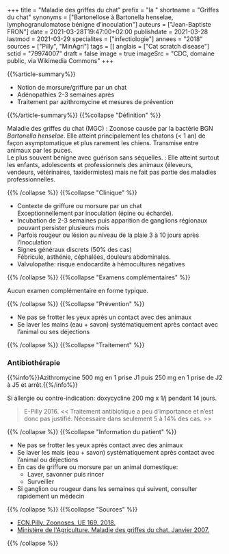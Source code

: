 +++
title = "Maladie des griffes du chat"
prefix = "la "
shortname = "Griffes du chat"
synonyms = ["Bartonellose à Bartonella henselae, lymphogranulomatose bénigne d’inoculation"]
auteurs = ["Jean-Baptiste FRON"]
date = 2021-03-28T19:47:00+02:00
publishdate = 2021-03-28
lastmod = 2021-03-29
specialites = ["infectiologie"]
annees = "2018"
sources = ["Pilly", "MinAgri"]
tags = []
anglais = ["Cat scratch disease"]
sctid = "79974007"
draft = false
image = true
imageSrc = "CDC, domaine public, via Wikimedia Commons"
+++

{{%article-summary%}}

- Notion de morsure/griffure par un chat
- Adénopathies 2-3 semaines après
- Traitement par azithromycine et mesures de prévention

{{%/article-summary%}}
{{%collapse "Définition" %}}

Maladie des griffes du chat (MGC)
: Zoonose causée par la bactérie BGN *Bartonella henselae*. Elle atteint principalement les chatons (< 1 an) de façon asymptomatique et plus rarement les chiens. Transmise entre animaux par les puces.  
Le plus souvent bénigne avec guérison sans séquelles.
: Elle atteint surtout les enfants, adolescents et professionnels des animaux (éleveurs, vendeurs, vétérinaires, taxidermistes) mais ne fait pas partie des maladies professionnelles.

{{% /collapse %}}
{{%collapse "Clinique" %}}

- Contexte de griffure ou morsure par un chat  
Exceptionnellement par inoculation (épine ou écharde).
- Incubation de 2-3 semaines puis apparition de ganglions régionaux pouvant persister plusieurs mois
- Parfois rougeur ou lésion au niveau de la plaie 3 à 10 jours après l’inoculation
- Signes généraux discrets (50% des cas)  
Fébricule, asthénie, céphalées, douleurs abdominales.
- Valvulopathe: risque endocardite à hémocultures négatives

{{% /collapse %}}
{{%collapse "Examens complémentaires" %}}

Aucun examen complémentaire en forme typique.

{{% /collapse %}}
{{%collapse "Prévention" %}}

- Ne pas se frotter les yeux après un contact avec des animaux
- Se laver les mains (eau + savon) systématiquement après contact avec l’animal ou ses déjections

{{% /collapse %}}
{{%collapse "Traitement" %}}

### Antibiothérapie

{{%info%}}Azithromycine 500 mg en 1 prise J1 puis 250 mg en 1 prise de J2 à J5 et arrêt.{{%/info%}}

Si allergie ou contre-indication: doxycycline 200 mg x 1/j pendant 14 jours.

> E-Pilly 2016. << Traitement antibiotique a peu d’importance et n’est donc pas justifié. Nécessaire dans seulement 5 à 14% des cas. >>

{{% /collapse %}}
{{%collapse "Information du patient" %}}

- Ne pas se frotter les yeux après contact avec des animaux
- Se laver les mais (eau + savon) systématiquement après contact avec l’animal ou déjections
- En cas de griffure ou morsure par un animal domestique:
  - Laver, savonner puis rincer
  - Surveiller
- Si ganglion ou rougeur dans les semaines qui suivent, consulter rapidement un médecin

{{% /collapse %}}
{{%collapse "Sources" %}}

- [ECN.Pilly. Zoonoses. UE 169. 2018.](https://www.infectiologie.com/UserFiles/File/formation/ecn-pilly-2018/ecn-2018-ue6-169-nb.pdf)
- [Ministère de l'Agriculture. Maladie des griffes du chat. Janvier 2007.](https://agriculture.gouv.fr/sites/minagri/files/documents/pdf/griffes_chat090107.pdf)

{{% /collapse %}}

